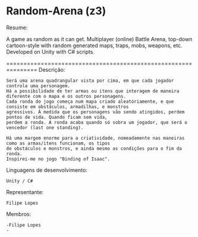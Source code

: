 # Random-Arena (z3)

Resume:

A game as random as it can get. Multiplayer (online) Battle Arena, top-down cartoon-style with random generated maps, traps, mobs, weapons, etc. Developed on Unity with C# scripts.

===============================================================
Descrição: 

    Será uma arena quadrangular vista por cima, em que cada jogador controla uma personagem. 
    Há a possibilidade de ter armas ou itens que interagem de maneira diferente com o mapa e os outros personagens. 
    Cada ronda do jogo começa num mapa criado aleatóriamente, e que consiste em obstáculos, armadilhas, e monstros 
    agressivos. À medida que os personagens vão sendo atingidos, perdem pontos de vida. Quando ficam sem vida, 
    perdem a ronda. A ronda acaba quando só sobra um jogador, que será o vencedor (last one standing). 
    
    Há uma margem enorme para a criatividade, nomeadamente nas maneiras como as armas/itens funcionam, os tipos 
    de obstáculos e monstros, e ainda mesmo as condições para o fim da ronda. 
    Inspirei-me no jogo "Binding of Isaac".

Linguagens de desenvolvimento: 

	Unity / C#

Representante:

	Filipe Lopes

Membros:

	-Filipe Lopes
	-
